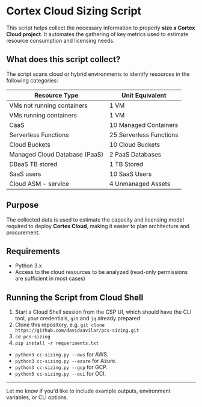 # Cortex Cloud Sizing Script

This script helps collect the necessary information to properly **size a Cortex Cloud project**. It automates the gathering of key metrics used to estimate resource consumption and licensing needs.

## What does this script collect?

The script scans cloud or hybrid environments to identify resources in the following categories:

| Resource Type                        | Unit Equivalent               |
|--------------------------------------|-------------------------------|
| VMs not running containers           | 1 VM                          |
| VMs running containers               | 1 VM                          |
| CaaS                                 | 10 Managed Containers         |
| Serverless Functions                 | 25 Serverless Functions       |
| Cloud Buckets                        | 10 Cloud Buckets              |
| Managed Cloud Database (PaaS)        | 2 PaaS Databases              |
| DBaaS TB stored                      | 1 TB Stored                   |
| SaaS users                           | 10 SaaS Users                 |
| Cloud ASM - service                  | 4 Unmanaged Assets            |

## Purpose

The collected data is used to estimate the capacity and licensing model required to deploy **Cortex Cloud**, making it easier to plan architecture and procurement.

## Requirements

- Python 3.x
- Access to the cloud resources to be analyzed (read-only permissions are sufficient in most cases)

## Running the Script from Cloud Shell

1. Start a Cloud Shell session from the CSP UI, which should have the CLI tool, your credentials, ```git``` and ``jq`` already prepared
2. Clone this repository, e.g. ```git clone https://github.com/davidaavilar/pcs-sizing.git```
3. ```cd pcs-sizing```
4. ```pip install -r requeriments.txt```
- ```python3 cc-sizing.py --aws``` for AWS.
- ```python3 cc-sizing.py --azure``` for Azure.
- ```python3 cc-sizing.py --gcp``` for GCP.
- ```python3 cc-sizing.py --oci``` for OCI.

---

Let me know if you'd like to include example outputs, environment variables, or CLI options.